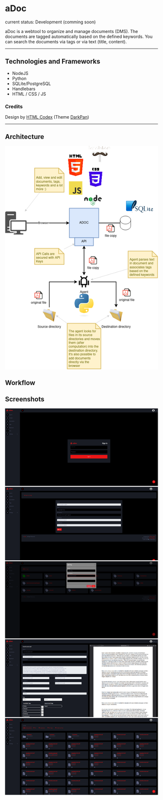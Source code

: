 # aDoc

current status: Development (comming soon)

aDoc is a webtool to organize and manage documents (DMS). The documents are tagged automatically based on the defined keywords. You can search the documents via tags or via text (title, content).
___

## Technologies and Frameworks

- NodeJS
- Python
- SQLite/PostgreSQL
- Handlebars
- HTML / CSS / JS

### Credits
Design by [HTML Codex](https://htmlcodex.com) (Theme [DarkPan](https://htmlcodex.com/bootstrap-5-admin-template/))
___


## Architecture

![overview](./res/overview.png)

## Workflow


## Screenshots
![screenshot1](./res/Screenshot1.png)
![screenshot2](./res/Screenshot2.png)
![screenshot3](./res/Screenshot3.png)
![screenshot4](./res/Screenshot4.png)
![screenshot5](./res/Screenshot5.png)
